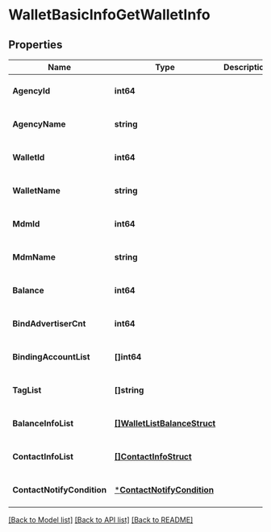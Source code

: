 # WalletBasicInfoGetWalletInfo

## Properties
Name | Type | Description | Notes
------------ | ------------- | ------------- | -------------
**AgencyId** | **int64** |  | [optional] [default to null]
**AgencyName** | **string** |  | [optional] [default to null]
**WalletId** | **int64** |  | [optional] [default to null]
**WalletName** | **string** |  | [optional] [default to null]
**MdmId** | **int64** |  | [optional] [default to null]
**MdmName** | **string** |  | [optional] [default to null]
**Balance** | **int64** |  | [optional] [default to null]
**BindAdvertiserCnt** | **int64** |  | [optional] [default to null]
**BindingAccountList** | **[]int64** |  | [optional] [default to null]
**TagList** | **[]string** |  | [optional] [default to null]
**BalanceInfoList** | [**[]WalletListBalanceStruct**](wallet_list_balance_struct.md) |  | [optional] [default to null]
**ContactInfoList** | [**[]ContactInfoStruct**](contact_info_struct.md) |  | [optional] [default to null]
**ContactNotifyCondition** | [***ContactNotifyCondition**](contact_notify_condition.md) |  | [optional] [default to null]

[[Back to Model list]](../README.md#documentation-for-models) [[Back to API list]](../README.md#documentation-for-api-endpoints) [[Back to README]](../README.md)


